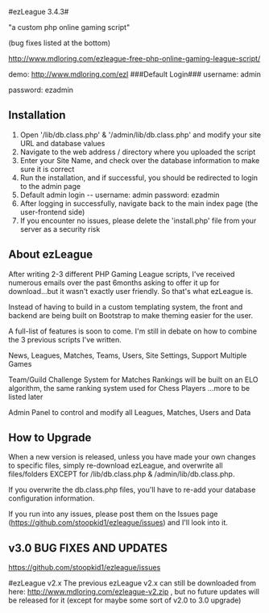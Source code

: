 #ezLeague 3.4.3#

"a custom php online gaming script"

(bug fixes listed at the bottom)

http://www.mdloring.com/ezleague-free-php-online-gaming-league-script/

demo: http://www.mdloring.com/ezl
###Default Login###
username: admin

password: ezadmin

Installation
------------------------------------------------------------------------------------------------------------------------
1. Open '/lib/db.class.php' & '/admin/lib/db.class.php' and modify your site URL and database values
2. Navigate to the web address / directory where you uploaded the script
3. Enter your Site Name, and check over the database information to make sure it is correct
4. Run the installation, and if successful, you should be redirected to login to the admin page
5. Default admin login -- username: admin password: ezadmin
6. After logging in successfully, navigate back to the main index page (the user-frontend side)
7. If you encounter no issues, please delete the 'install.php' file from your server as a security risk

About ezLeague
------------------------------------------------------------------------------------------------------------------------

After writing 2-3 different PHP Gaming League scripts, I've received numerous emails over the past 6months asking to offer it up for download...but it wasn't exactly user friendly. So that's what ezLeague is.

Instead of having to build in a custom templating system, the front and backend are being built on Bootstrap to make theming easier for the user.

A full-list of features is soon to come. I'm still in debate on how to combine the 3 previous scripts I've written.

News, Leagues, Matches, Teams, Users, Site Settings, Support Multiple Games

Team/Guild Challenge System for Matches
Rankings will be built on an ELO algorithm, the same ranking system used for Chess Players ...more to be listed later

Admin Panel to control and modify all Leagues, Matches, Users and Data

How to Upgrade
------------------------------------------------------------------------------------------------------------------------
When a new version is released, unless you have made your own changes to specific files, simply re-download ezLeague, and overwrite all files/folders EXCEPT for /lib/db.class.php & /admin/lib/db.class.php.

If you overwrite the db.class.php files, you'll have to re-add your database configuration information.

If you run into any issues, please post them on the Issues page (https://github.com/stoopkid1/ezleague/issues) and I'll look into it.

v3.0 BUG FIXES AND UPDATES
------------------------------------------------------------------------------------------------------------------------
https://github.com/stoopkid1/ezleague/issues

#ezLeague v2.x
The previous ezLeague v2.x can still be downloaded from here: http://www.mdloring.com/ezleague-v2.zip , but no future updates will be released for it (except for maybe some sort of v2.0 to 3.0 upgrade)
